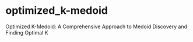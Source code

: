 # optimized_k-medoid
Optimized K-Medoid: A Comprehensive Approach  to Medoid Discovery and Finding Optimal K
